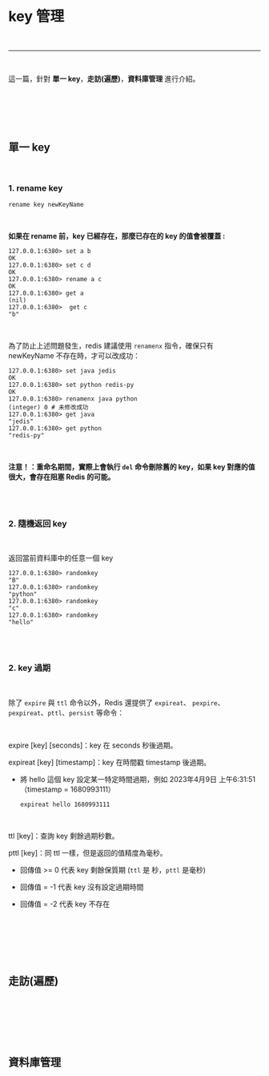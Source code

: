 # key 管理

<br>

----

<br>

這一篇，針對 __單一 key__，__走訪(遍歷)__，__資料庫管理__ 進行介紹。

<br>
<br>
<br>
<br>

## 單一 key

<br>

### 1. rename key

```redis
rename key newKeyName
```

<br>

__如果在 rename 前，key 已經存在，那麼已存在的 key 的值會被覆蓋 :__

```
127.0.0.1:6380> set a b
OK
127.0.0.1:6380> set c d
OK
127.0.0.1:6380> rename a c
OK
127.0.0.1:6380> get a
(nil)
127.0.0.1:6380>  get c
"b"
```

<br>

為了防止上述問題發生，redis 建議使用 `renamenx` 指令，確保只有 newKeyName 不存在時，才可以改成功：

```
127.0.0.1:6380> set java jedis
OK
127.0.0.1:6380> set python redis-py
OK
127.0.0.1:6380> renamenx java python
(integer) 0 # 未修改成功
127.0.0.1:6380> get java
"jedis"
127.0.0.1:6380> get python
"redis-py"
```

<br>

__注意！：重命名期間，實際上會執行 `del` 命令刪除舊的 key，如果 key 對應的值很大，會存在阻塞 Redis 的可能。__


<br>
<br>

### 2. 隨機返回 key

<br>

返回當前資料庫中的任意一個 key

```
127.0.0.1:6380> randomkey
"B"
127.0.0.1:6380> randomkey
"python"
127.0.0.1:6380> randomkey
"c"
127.0.0.1:6380> randomkey
"hello"
```

<br>
<br>

### 2.  key 過期

<br>

除了 `expire` 與 `ttl` 命令以外，Redis 還提供了 `expireat`、 `pexpire`、`pexpireat`、`pttl`、`persist` 等命令：

<br>

expire [key] [seconds]：key 在 seconds 秒後過期。

expireat [key] [timestamp]：key 在時間戳 timestamp 後過期。

* 將 hello 這個 key 設定某一特定時間過期，例如 2023年4月9日 上午6:31:51（timestamp = 1680993111）

    ```
    expireat hello 1680993111
    ```

<br>

ttl [key]：查詢 key 剩餘過期秒數。

pttl [key]：同 ttl 一樣，但是返回的值精度為毫秒。

* 回傳值 >= 0 代表 key 剩餘保質期 (`ttl` 是 秒，`pttl` 是毫秒)

* 回傳值 = -1 代表 key 沒有設定過期時間

* 回傳值 = -2 代表 key 不存在

<br>




<br>
<br>
<br>
<br>

## 走訪(遍歷)

<br>

<br>
<br>
<br>
<br>

## 資料庫管理

<br>